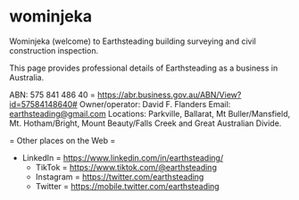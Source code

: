 # wominjeka
Wominjeka (welcome) to Earthsteading building surveying and civil construction inspection.

This page provides professional details of Earthsteading as a business in Australia.

ABN: 575 841 486 40 = https://abr.business.gov.au/ABN/View?id=57584148640#
Owner/operator: David F. Flanders
Email: earthsteading@gmail.com
Locations: Parkville, Ballarat, Mt Buller/Mansfield, Mt. Hotham/Bright, Mount Beauty/Falls Creek and Great Australian Divide.

 = Other places on the Web =
   * LinkedIn = https://www.linkedin.com/in/earthsteading/
     * TikTok = https://www.tiktok.com/@earthsteading
     * Instagram = https://twitter.com/earthsteading
     * Twitter = https://mobile.twitter.com/earthsteading


